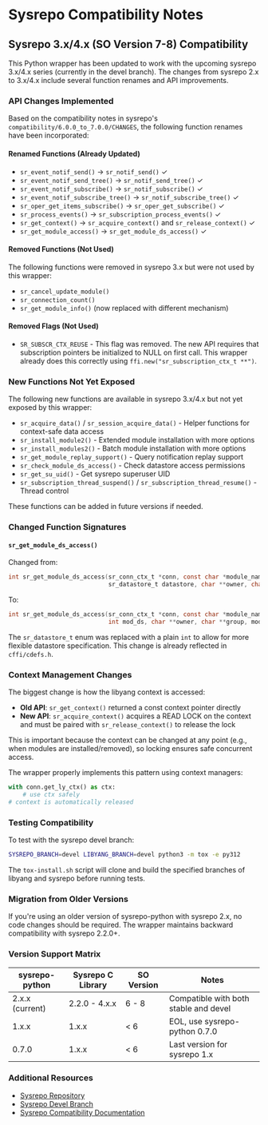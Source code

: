 # Sysrepo Compatibility Notes

## Sysrepo 3.x/4.x (SO Version 7-8) Compatibility

This Python wrapper has been updated to work with the upcoming sysrepo 3.x/4.x series
(currently in the devel branch). The changes from sysrepo 2.x to 3.x/4.x include
several function renames and API improvements.

### API Changes Implemented

Based on the compatibility notes in sysrepo's `compatibility/6.0.0_to_7.0.0/CHANGES`,
the following function renames have been incorporated:

#### Renamed Functions (Already Updated)

- `sr_event_notif_send()` → `sr_notif_send()` ✓
- `sr_event_notif_send_tree()` → `sr_notif_send_tree()` ✓
- `sr_event_notif_subscribe()` → `sr_notif_subscribe()` ✓
- `sr_event_notif_subscribe_tree()` → `sr_notif_subscribe_tree()` ✓
- `sr_oper_get_items_subscribe()` → `sr_oper_get_subscribe()` ✓
- `sr_process_events()` → `sr_subscription_process_events()` ✓
- `sr_get_context()` → `sr_acquire_context()` and `sr_release_context()` ✓
- `sr_get_module_access()` → `sr_get_module_ds_access()` ✓

#### Removed Functions (Not Used)

The following functions were removed in sysrepo 3.x but were not used by this wrapper:

- `sr_cancel_update_module()`
- `sr_connection_count()`
- `sr_get_module_info()` (now replaced with different mechanism)

#### Removed Flags (Not Used)

- `SR_SUBSCR_CTX_REUSE` - This flag was removed. The new API requires that subscription
  pointers be initialized to NULL on first call. This wrapper already does this correctly
  using `ffi.new("sr_subscription_ctx_t **")`.

### New Functions Not Yet Exposed

The following new functions are available in sysrepo 3.x/4.x but not yet exposed by this wrapper:

- `sr_acquire_data()` / `sr_session_acquire_data()` - Helper functions for context-safe data access
- `sr_install_module2()` - Extended module installation with more options
- `sr_install_modules2()` - Batch module installation with more options
- `sr_get_module_replay_support()` - Query notification replay support
- `sr_check_module_ds_access()` - Check datastore access permissions
- `sr_get_su_uid()` - Get sysrepo superuser UID
- `sr_subscription_thread_suspend()` / `sr_subscription_thread_resume()` - Thread control

These functions can be added in future versions if needed.

### Changed Function Signatures

#### `sr_get_module_ds_access()`

Changed from:
```c
int sr_get_module_ds_access(sr_conn_ctx_t *conn, const char *module_name, 
                            sr_datastore_t datastore, char **owner, char **group, mode_t *perm);
```

To:
```c
int sr_get_module_ds_access(sr_conn_ctx_t *conn, const char *module_name, 
                            int mod_ds, char **owner, char **group, mode_t *perm);
```

The `sr_datastore_t` enum was replaced with a plain `int` to allow for more flexible
datastore specification. This change is already reflected in `cffi/cdefs.h`.

### Context Management Changes

The biggest change is how the libyang context is accessed:

- **Old API**: `sr_get_context()` returned a const context pointer directly
- **New API**: `sr_acquire_context()` acquires a READ LOCK on the context and must be
  paired with `sr_release_context()` to release the lock

This is important because the context can be changed at any point (e.g., when modules
are installed/removed), so locking ensures safe concurrent access.

The wrapper properly implements this pattern using context managers:
```python
with conn.get_ly_ctx() as ctx:
    # use ctx safely
# context is automatically released
```

### Testing Compatibility

To test with the sysrepo devel branch:

```bash
SYSREPO_BRANCH=devel LIBYANG_BRANCH=devel python3 -m tox -e py312
```

The `tox-install.sh` script will clone and build the specified branches of libyang
and sysrepo before running tests.

### Migration from Older Versions

If you're using an older version of sysrepo-python with sysrepo 2.x, no code changes
should be required. The wrapper maintains backward compatibility with sysrepo 2.2.0+.

### Version Support Matrix

| sysrepo-python | Sysrepo C Library | SO Version | Notes |
|----------------|-------------------|------------|-------|
| 2.x.x (current) | 2.2.0 - 4.x.x | 6 - 8 | Compatible with both stable and devel |
| 1.x.x | 1.x.x | < 6 | EOL, use sysrepo-python 0.7.0 |
| 0.7.0 | 1.x.x | < 6 | Last version for sysrepo 1.x |

### Additional Resources

- [Sysrepo Repository](https://github.com/sysrepo/sysrepo)
- [Sysrepo Devel Branch](https://github.com/sysrepo/sysrepo/tree/devel)
- [Sysrepo Compatibility Documentation](https://github.com/sysrepo/sysrepo/tree/devel/compatibility)
